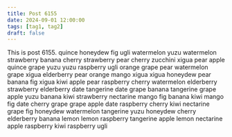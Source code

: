 ```yaml
---
title: Post 6155
date: 2024-09-01 12:00:00
tags: [tag1, tag2]
draft: false
---
```

This is post 6155.
quince
honeydew
fig
ugli
watermelon
yuzu
watermelon
strawberry
banana
cherry
strawberry
pear
cherry
zucchini
xigua
pear
apple
quince
grape
yuzu
yuzu
raspberry
ugli
orange
grape
pear
watermelon
grape
xigua
elderberry
pear
orange
mango
xigua
xigua
honeydew
pear
banana
fig
xigua
kiwi
apple
pear
raspberry
cherry
watermelon
elderberry
strawberry
elderberry
date
tangerine
date
grape
banana
tangerine
grape
apple
yuzu
banana
kiwi
strawberry
nectarine
mango
fig
banana
kiwi
mango
fig
date
cherry
grape
grape
apple
date
raspberry
cherry
kiwi
nectarine
grape
fig
honeydew
watermelon
tangerine
yuzu
honeydew
cherry
elderberry
banana
lemon
lemon
raspberry
tangerine
apple
lemon
nectarine
apple
raspberry
kiwi
raspberry
ugli
